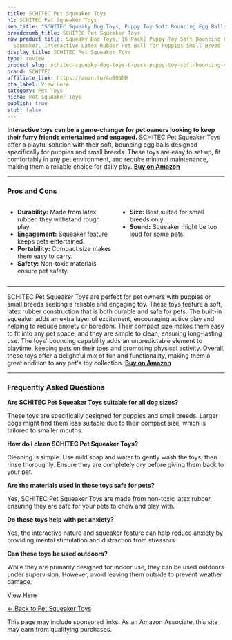 ```yaml
---
title: SCHITEC Pet Squeaker Toys
h1: SCHITEC Pet Squeaker Toys
seo_title: "SCHITEC Squeaky Dog Toys, Puppy Toy Soft Bouncing Egg Balls\u2026"
breadcrumb_title: SCHITEC Pet Squeaker Toys
raw_product_title: Squeaky Dog Toys, [6 Pack] Puppy Toy Soft Bouncing Egg Balls with
  Squeaker, Interactive Latex Rubber Pet Ball for Puppies Small Breed
display_title: SCHITEC Pet Squeaker Toys
type: review
product_slug: schitec-squeaky-dog-toys-6-pack-puppy-toy-soft-bouncing-egg-balls-with-6a112932
brand: SCHITEC
affiliate_link: https://amzn.to/4o90NNH
cta_label: View Here
category: Pet Toys
niche: Pet Squeaker Toys
publish: true
stub: false
---
```


<div id="intro" class="full-width">
  <p><strong>Interactive toys can be a game-changer for pet owners looking to keep their furry friends entertained and engaged.</strong> SCHITEC Pet Squeaker Toys offer a playful solution with their soft, bouncing egg balls designed specifically for puppies and small breeds. These toys are easy to set up, fit comfortably in any pet environment, and require minimal maintenance, making them a reliable choice for daily play. <a href="https://amzn.to/4o90NNH" rel="nofollow sponsored noopener" target="_blank"><strong>Buy on Amazon</strong></a></p>
</div>

<hr />
<h3 id="pros-cons">Pros and Cons</h3>
<div class="pc-grid" style="display:grid;grid-template-columns:1fr 1fr;gap:16px;">
  <ul>
    <li><strong>Durability:</strong> Made from latex rubber, they withstand rough play.</li>
    <li><strong>Engagement:</strong> Squeaker feature keeps pets entertained.</li>
    <li><strong>Portability:</strong> Compact size makes them easy to carry.</li>
    <li><strong>Safety:</strong> Non-toxic materials ensure pet safety.</li>
  </ul>
  <ul>
    <li><strong>Size:</strong> Best suited for small breeds only.</li>
    <li><strong>Sound:</strong> Squeaker might be too loud for some pets.</li>
  </ul>
</div>
<hr />

<div class="full-width">
  <p>SCHITEC Pet Squeaker Toys are perfect for pet owners with puppies or small breeds seeking a reliable and engaging toy. These toys feature a soft, latex rubber construction that is both durable and safe for pets. The built-in squeaker adds an extra layer of excitement, encouraging active play and helping to reduce anxiety or boredom. Their compact size makes them easy to fit into any pet space, and they are simple to clean, ensuring long-lasting use. The toys' bouncing capability adds an unpredictable element to playtime, keeping pets on their toes and promoting physical activity. Overall, these toys offer a delightful mix of fun and functionality, making them a great addition to any pet's toy collection. <a href="https://amzn.to/4o90NNH" rel="nofollow sponsored noopener" target="_blank"><strong>Buy on Amazon</strong></a></p>
</div>

<hr />
<h3 id="faqs">Frequently Asked Questions</h3>

<p><strong>Are SCHITEC Pet Squeaker Toys suitable for all dog sizes?</strong></p>
<p>These toys are specifically designed for puppies and small breeds. Larger dogs might find them less suitable due to their compact size, which is tailored to smaller mouths.</p>

<p><strong>How do I clean SCHITEC Pet Squeaker Toys?</strong></p>
<p>Cleaning is simple. Use mild soap and water to gently wash the toys, then rinse thoroughly. Ensure they are completely dry before giving them back to your pet.</p>

<p><strong>Are the materials used in these toys safe for pets?</strong></p>
<p>Yes, SCHITEC Pet Squeaker Toys are made from non-toxic latex rubber, ensuring they are safe for your pets to chew and play with.</p>

<p><strong>Do these toys help with pet anxiety?</strong></p>
<p>Yes, the interactive nature and squeaker feature can help reduce anxiety by providing mental stimulation and distraction from stressors.</p>

<p><strong>Can these toys be used outdoors?</strong></p>
<p>While they are primarily designed for indoor use, they can be used outdoors under supervision. However, avoid leaving them outside to prevent weather damage.</p>
<p><a class="btn" href="https://amzn.to/4o90NNH" target="_blank" rel="nofollow sponsored noopener">View Here</a></p>
<p><a href="/roundups/pet-toys/pet-squeaker-toys/">← Back to Pet Squeaker Toys</a></p>
<aside class="disclosure">This page may include sponsored links. As an Amazon Associate, this site may earn from qualifying purchases.</aside>
